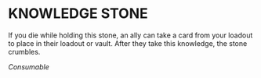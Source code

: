 ﻿---
tags:
  - Item
  - Consumable
name: 'KNOWLEDGE STONE'
description: 'If you die while holding this stone, an ally can take a card from your loadout to place in their loadout or vault. After they take this knowledge, the stone crumbles.'
---

# KNOWLEDGE STONE

If you die while holding this stone, an ally can take a card from your loadout to place in their loadout or vault. After they take this knowledge, the stone crumbles.

*Consumable*
